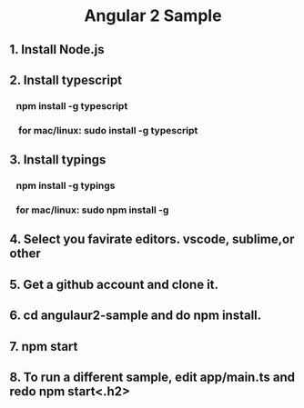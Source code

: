<h1 style="text-align: center;">Angular 2 Sample</h1>
<h2>1. Install Node.js</h2>
<h2>2. Install typescript </h2>
  <h3>&nbsp;&nbsp;&nbsp;npm install -g typescript</h3>
  <h3>&nbsp;&nbsp;&nbsp; for mac/linux: sudo install -g typescript</h3>
<h2>3. Install typings</h2>
   <h3>&nbsp;&nbsp;&nbsp;npm install -g typings</h3>
  <h3>&nbsp;&nbsp;&nbsp;for mac/linux: sudo npm install -g</h3>
<h2>4. Select you favirate editors. vscode, sublime,or other</h2>
<h2>5. Get a github account and clone it.</h2>
<h2>6. cd angulaur2-sample and do npm install. </h2>
<h2>7. npm start </h2>
<h2>8. To run a different sample, edit app/main.ts and redo npm start<.h2>
